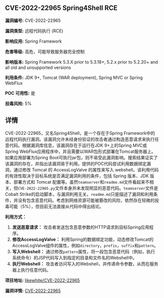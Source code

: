 ## CVE-2022-22965 Spring4Shell RCE

**漏洞编号:** CVE-2022-22965

**漏洞类型:** 远程代码执行 (RCE)

**影响应用:** Spring Framework

**危害等级:** 高危，可能导致服务器完全控制

**影响版本:** Spring Framework 5.3.X prior to 5.3.18+, 5.2.x prior to 5.2.20+ and all old and unsupported versions

**利用条件:** JDK 9+, Tomcat (WAR deployment), Spring MVC or Spring WebFlux

**POC 可用性:** 是

**投毒风险:** 5%

## 详情

CVE-2022-22965，又名Spring4Shell，是一个存在于Spring Framework中的远程代码执行漏洞。该漏洞允许未经身份验证的攻击者通过构造恶意请求来执行任意代码。根据漏洞库信息，该漏洞存在于运行在JDK 9+上的Spring MVC或Spring WebFlux应用程序中，并且需要以WAR包形式部署在Tomcat服务器上。如果应用部署为Spring Boot可执行jar包，则不易受此漏洞影响。搜索结果证实了该漏洞的存在，并指出该漏洞易于利用。提供的POC代码尝试利用数据绑定漏洞，通过修改 Tomcat 的 AccessLogValve 的属性来写入 webshell。该利用代码的有效性取决于目标系统是否满足漏洞利用的条件，包括 Spring 版本、JDK 版本、部署方式和 Tomcat 配置等。虽然`teamserver`和`readme.md`文件看起来不相关，但`CVE-2022-22965.py`文件本身并未发现明显的恶意代码。`teamserver`文件是Cobalt Strike的启动脚本，与漏洞利用无关。`readme.md`只是描述了漏洞和利用条件，并没有包含恶意代码。考虑到网络资源可能被篡改的风险，依然存在轻微的投毒可能（5%），但目前无法直接从代码中得出结论。

**利用方式：**

1.  **发送恶意请求：** 攻击者发送包含恶意参数的HTTP请求到目标Spring应用程序。
2.  **修改AccessLogValve：**  利用Spring的数据绑定功能，动态修改Tomcat的AccessLogValve组件的属性，例如`directory`，`prefix`，`suffix`和`pattern`。
3.  **写入Webshell：** 通过修改`pattern`属性，将一段包含恶意代码（例如，执行系统命令）的JSP代码写入到指定的目录和文件名的Webshell中。
4.  **执行Webshell：**  攻击者访问写入的Webshell，并传递命令参数，从而在服务器上执行任意代码。

**项目地址:** [likewhite/CVE-2022-22965](https://github.com/likewhite/CVE-2022-22965)

**漏洞详情:** [CVE-2022-22965](https://nvd.nist.gov/vuln/detail/CVE-2022-22965)